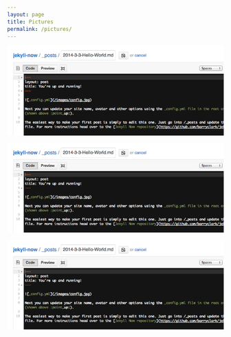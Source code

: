 ```yaml
---
layout: page
title: Pictures
permalink: /pictures/
---
```


![First Post](/images/first-post.png "First Post")

![Second Post](/images/first-post.png "Second Post")

![Third Post](/images/first-post.png "Third Post")